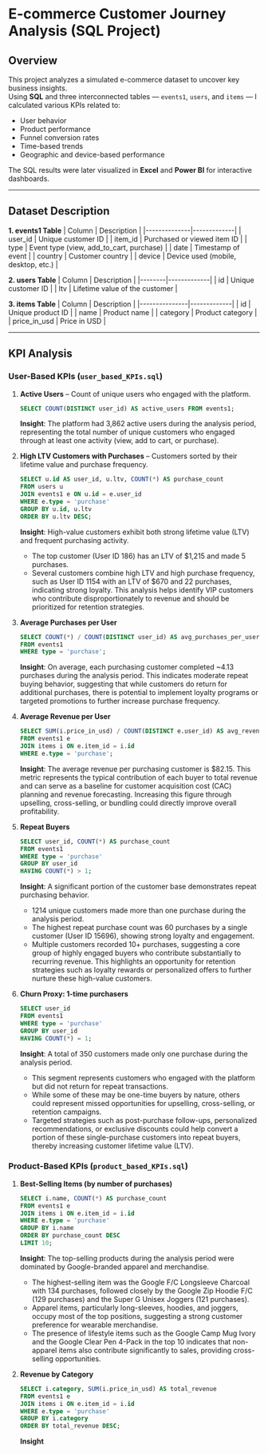 # E-commerce Customer Journey Analysis (SQL Project)

## Overview
This project analyzes a simulated e-commerce dataset to uncover key business insights.  
Using **SQL** and three interconnected tables — `events1`, `users`, and `items` — I calculated various KPIs related to:
- User behavior
- Product performance
- Funnel conversion rates
- Time-based trends
- Geographic and device-based performance

The SQL results were later visualized in **Excel** and **Power BI** for interactive dashboards.

---

## Dataset Description

**1. events1 Table**
| Column       | Description |
|--------------|-------------|
| user_id      | Unique customer ID |
| item_id      | Purchased or viewed item ID |
| type         | Event type (view, add_to_cart, purchase) |
| date         | Timestamp of event |
| country      | Customer country |
| device       | Device used (mobile, desktop, etc.) |

**2. users Table**
| Column | Description |
|--------|-------------|
| id     | Unique customer ID |
| ltv    | Lifetime value of the customer |

**3. items Table**
| Column        | Description |
|---------------|-------------|
| id            | Unique product ID |
| name          | Product name |
| category      | Product category |
| price_in_usd  | Price in USD |

---

## KPI Analysis

### User-Based KPIs (`user_based_KPIs.sql`)

1. **Active Users** – Count of unique users who engaged with the platform.  
   ```sql
   SELECT COUNT(DISTINCT user_id) AS active_users FROM events1;
   ```
   **Insight**: The platform had 3,862 active users during the analysis period, representing the total number of unique customers who engaged through at least one activity      (view, add to cart, or purchase).

2. **High LTV Customers with Purchases** – Customers sorted by their lifetime value and purchase frequency.
   ```sql
   SELECT u.id AS user_id, u.ltv, COUNT(*) AS purchase_count
   FROM users u
   JOIN events1 e ON u.id = e.user_id
   WHERE e.type = 'purchase'
   GROUP BY u.id, u.ltv
   ORDER BY u.ltv DESC;
   ```
   **Insight**: High-value customers exhibit both strong lifetime value (LTV) and frequent purchasing activity.
   - The top customer (User ID 186) has an LTV of $1,215 and made 5 purchases.
   - Several customers combine high LTV and high purchase frequency, such as User ID 1154 with an LTV of $670 and 22 purchases, indicating strong loyalty.
    This analysis helps identify VIP customers who contribute disproportionately to revenue and should be prioritized for retention strategies.

3. **Average Purchases per User**
   ```sql
   SELECT COUNT(*) / COUNT(DISTINCT user_id) AS avg_purchases_per_user
   FROM events1
   WHERE type = 'purchase';
   ```
   **Insight**: On average, each purchasing customer completed ~4.13 purchases during the analysis period.
   This indicates moderate repeat buying behavior, suggesting that while customers do return for additional purchases, there is potential to implement loyalty programs or      targeted promotions to further increase purchase frequency.

4. **Average Revenue per User**
   ```sql
   SELECT SUM(i.price_in_usd) / COUNT(DISTINCT e.user_id) AS avg_revenue_per_user
   FROM events1 e
   JOIN items i ON e.item_id = i.id
   WHERE e.type = 'purchase';
   ```
   **Insight**: The average revenue per purchasing customer is $82.15.
   This metric represents the typical contribution of each buyer to total revenue and can serve as a baseline for customer acquisition cost (CAC) planning and revenue          forecasting. Increasing this figure through upselling, cross-selling, or bundling could directly improve overall profitability.

5. **Repeat Buyers**
   ```sql
   SELECT user_id, COUNT(*) AS purchase_count
   FROM events1
   WHERE type = 'purchase'
   GROUP BY user_id
   HAVING COUNT(*) > 1;
   ```
   **Insight**: A significant portion of the customer base demonstrates repeat purchasing behavior.
   - 1214 unique customers made more than one purchase during the analysis period.
   - The highest repeat purchase count was 60 purchases by a single customer (User ID 15696), showing strong loyalty and engagement.
   - Multiple customers recorded 10+ purchases, suggesting a core group of highly engaged buyers who contribute substantially to recurring revenue. This highlights an         opportunity for retention strategies such as loyalty rewards or personalized offers to further nurture these high-value customers.

6. **Churn Proxy: 1-time purchasers**
   ```sql
   SELECT user_id
   FROM events1
   WHERE type = 'purchase'
   GROUP BY user_id
   HAVING COUNT(*) = 1;
   ```
   **Insight**: A total of 350 customers made only one purchase during the analysis period.
   - This segment represents customers who engaged with the platform but did not return for repeat transactions.
   - While some of these may be one-time buyers by nature, others could represent missed opportunities for upselling, cross-selling, or retention campaigns.
   - Targeted strategies such as post-purchase follow-ups, personalized recommendations, or exclusive discounts could help convert a portion of these single-purchase            customers into repeat buyers, thereby increasing customer lifetime value (LTV).

### Product-Based KPIs (`product_based_KPIs.sql`)

1. **Best-Selling Items (by number of purchases)**  
   ```sql
   SELECT i.name, COUNT(*) AS purchase_count
   FROM events1 e
   JOIN items i ON e.item_id = i.id
   WHERE e.type = 'purchase'
   GROUP BY i.name
   ORDER BY purchase_count DESC
   LIMIT 10;
   ```
   **Insight**: The top-selling products during the analysis period were dominated by Google-branded apparel and merchandise.
   - The highest-selling item was the Google F/C Longsleeve Charcoal with 134 purchases, followed closely by the Google Zip Hoodie F/C (129 purchases) and the                   Super G Unisex Joggers (121 purchases).
   - Apparel items, particularly long-sleeves, hoodies, and joggers, occupy most of the top positions, suggesting a strong customer preference for wearable                      merchandise.
   - The presence of lifestyle items such as the Google Camp Mug Ivory and the Google Clear Pen 4-Pack in the top 10 indicates that non-apparel items also                       contribute significantly to sales, providing cross-selling opportunities.

2. **Revenue by Category**
   ```sql
   SELECT i.category, SUM(i.price_in_usd) AS total_revenue
   FROM events1 e
   JOIN items i ON e.item_id = i.id
   WHERE e.type = 'purchase'
   GROUP BY i.category
   ORDER BY total_revenue DESC;
   ```
   **Insight**


